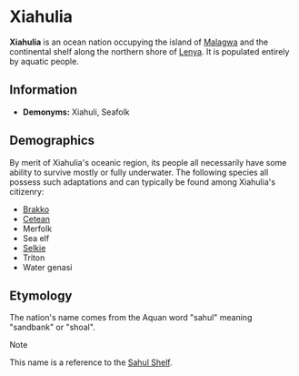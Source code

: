 # Xiahulia

**Xiahulia** is an ocean nation occupying the island of [Malagwa](../ch-1-welcome-to-mote/esterfell/malagwa.md) and the continental shelf along the northern shore of [Lenya](../ch-1-welcome-to-mote/esterfell/lenya/lenya.md). It is populated entirely by aquatic people.

## Information

- **Demonyms:** Xiahuli, Seafolk

## Demographics

By merit of Xiahulia's oceanic region, its people all necessarily have some ability to survive mostly or fully underwater. The following species all possess such adaptations and can typically be found among Xiahulia's citizenry:

- [Brakko](../species/brakko.md)
- [Cetean](../species/cetean/cetean.md)
- Merfolk
- Sea elf
- [Selkie](../species/selkie.md)
- Triton
- Water genasi

## Etymology

The nation's name comes from the Aquan word "sahul" meaning "sandbank" or "shoal".

> [!NOTE]
> This name is a reference to the [Sahul Shelf](https://en.wikipedia.org/wiki/Sahul_Shelf).
